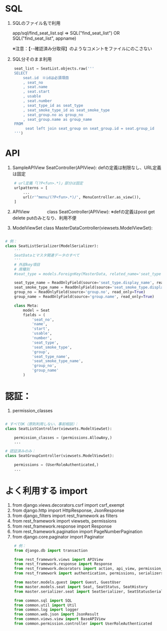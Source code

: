 
# SQL
1. SQLのファイル名で利用

    app/sql/find_seat_list.sql => SQL("find_seat_list") OR SQL("find_seat_list", appname)

    ※注意：【--確認済み分取得】のようなコメントをファイルにのこさない

2. SQL分そのまま利用

```python
    seat_list = SeatList.objects.raw('''
    SELECT
        seat.id　※idは必須項目
        , seat_no
        , seat.name
        , seat.start
        , usable
        , seat.number
        , seat_type_id as seat_type
        , seat_smoke_type_id as seat_smoke_type
        , seat_group.no as group_no
        , seat_group.name as group_name
    FROM
         seat left join seat_group on seat_group.id = seat.group_id
    ''')
```

# API 

1. SampleAPIView SeatController(APIView):
    defの定義は制限なし、URL定義は固定

```python
    # url定義「(?P<fun>.*)」部分は固定
    urlpatterns = [
        ...
        url(r'^menu/(?P<fun>.*)/', MenuController.as_view()),
    ]
```

2. APIView　　　　class SeatController(APIView):
    ※defの定義はpost get delete putのみとなり、利用不便

3. ModelViewSet  class MasterDataController(viewsets.ModelViewSet): 

```python

# 例：
class SeatListSerializer(ModelSerializer):
    '''
    SeatDataとマスタ関連データのすべて
    '''
    # 外部key項目
    # 席種別
    #seat_type = models.ForeignKey(MasterData, related_name='seat_type', null=True, db_constraint=False, on_delete=models.DO_NOTHING, limit_choices_to={'group__name': Const.MasterGroup.seat_type})

    seat_type_name = ReadOnlyField(source='seat_type.display_name', read_only=True)
    seat_smoke_type_name = ReadOnlyField(source='seat_smoke_type.display_name', read_only=True)
    group_no = ReadOnlyField(source='group.no', read_only=True)
    group_name = ReadOnlyField(source='group.name', read_only=True)

    class Meta:
        model = Seat
        fields = (
            'seat_no',
            'name',
            'start',
            'usable',
            'number',
            'seat_type',
            'seat_smoke_type',
            'group',
            'seat_type_name',
            'seat_smoke_type_name',
            'group_no',
            'group_name'
        )

```

# 認証：
1. permission_classes


```python

# すべてOK（原則利用しない、事前相談）：
class SeatListController(viewsets.ModelViewSet):

    permission_classes = (permissions.AllowAny,)
    ...

# 認証済みのみ：
class SeatGroupController(viewsets.ModelViewSet):

    permissions = (UserRoleAuthenticated,)
    ...

```

# よく利用する import 
1. from django.views.decorators.csrf import csrf_exempt
2. from django.http import HttpResponse, JsonResponse
3. from django_filters import rest_framework as filters
4. from rest_framework import viewsets, permissions
5. from rest_framework.response import Response
6. from rest_framework.pagination import PageNumberPagination
7. from django.core.paginator import Paginator

```python
    # 例：
    from django.db import transaction

    from rest_framework.views import APIView
    from rest_framework.response import Response
    from rest_framework.decorators import action, api_view, permission_classes
    from rest_framework import authentication, permissions, serializers

    from master.models.guest import Guest, GuestUser
    from master.models.seat import Seat, SeatStatus, SeatHistory
    from master.serializer.seat import SeatSerializer, SeatStatusSerializer

    from common.sql import SQL
    from common.util import Util
    from common.log import logger
    from common.web.json import JsonResult
    from common.views.view import BaseAPIView
    from common.permission.controller import UserRoleAuthenticated
```

